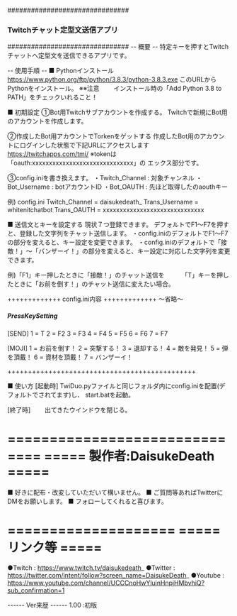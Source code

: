 ###############################
### Twitchチャット定型文送信アプリ ###
###############################
-- 概要 --
  特定キーを押すとTwitchチャットへ定型文を送信できるアプリです。




-- 使用手順 --
■ Pythonインストール
https://www.python.org/ftp/python/3.8.3/python-3.8.3.exe
このURLからPythonをインストール。
※※注意
　　インストール時の「Add Python 3.8 to PATH」をチェックいれること！



■ 初期設定
①Bot用Twitchサブアカウントを作成する。
Twitchで新規にBot用のアカウントを作成します。

➁作成したBot用アカウントでTorkenをゲットする
作成したBot用のアカウントにログインした状態で下記URLにアクセスします
https://twitchapps.com/tmi/
※tokenは「oauth:xxxxxxxxxxxxxxxxxxxxxxxxxxxxxx」の
  エックス部分です。

③config.iniを書き換えます。
・Twitch_Channel : 対象チャンネル
・Bot_Username   : botアカウントID 
・Bot_OAUTH      : 先ほど取得したのaouthキー

例) config.ini
Twitch_Channel          = daisukedeath_
Trans_Username          = whitenitchatbot
Trans_OAUTH             = xxxxxxxxxxxxxxxxxxxxxxxxxxxxxx



■ 送信文とキーを設定する
現状７つ登録できます。
デフォルトでF1～F7を押すと、登録した文字列をチャット送信します。
・config.iniのデフォルトでF1～F7の部分を変えると、キー設定を変更できます。
・config.iniのデフォルトで「接敵！」～「バンザーイ！」の部分を変えると、キー設定に対応した文字列を変更できます。

例)「F1」キー押したときに「接敵！」のチャット送信を
　　　「T」キーを押したときに「お前を倒す！」のチャット送信に変えたい場合。

+++++++++++++    config.ini内容    +++++++++++++
～省略～

##### PressKeySetting #####
[SEND]
1 = T
2 = F2
3 = F3
4 = F4
5 = F5
6 = F6
7 = F7

[MOJI]
1 = お前を倒す！
2 = 突撃する！
3 = 退却する！
4 = 敵を発見！
5 = 弾を頂戴！
6 = 資材を頂戴！
7 = バンザーイ！

++++++++++++++++++++++++++++++++++++++++++++++


■ 使い方
[起動時]
  TwiDuo.pyファイルと同じフォルダ内にconfig.iniを配置(デフォルトでされてます)し、
  start.batを起動。

[終了時]
　　出てきたウインドウを閉じる。



==============================
===== 製作者:DaisukeDeath =====
==============================
  ■ 好きに配布・改変していただいて構いません。
  ■ ご質問等あればTwitterにDMをお願いします。
  ■ フォローしてくれると喜びます。

====================
=====   リンク等  =====
====================
  ●Twitch    : https://www.twitch.tv/daisukedeath_
  ●Twitter   : https://twitter.com/intent/follow?screen_name=DaisukeDeath_
  ●Youtube   : https://www.youtube.com/channel/UCCCnoHwYluinHnpjHMbvhiQ?sub_confirmation=1



------ Ver来歴 ------
    1.00    :初版


